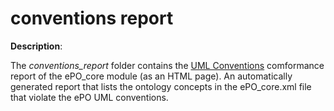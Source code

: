 # conventions report

**Description**:

The *conventions_report* folder contains the [UML Conventions](https://meaningfy-ws.github.io/model2owl-docs/public-review/uml/conceptual-model-conventions.html) comformance report of the ePO_core module (as an HTML page). An automatically generated report that lists the ontology concepts in the ePO_core.xml file that violate the ePO UML conventions.


